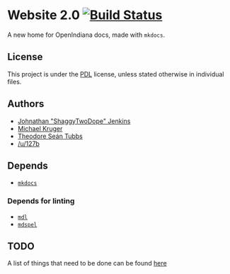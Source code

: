 # Website 2.0 [![Build Status](https://travis-ci.org/makruger/website-2.0.svg?branch=master)](https://travis-ci.org/makruger/website-2.0)

A new home for OpenIndiana docs, made with ``mkdocs``.

## License

This project is under the [PDL](https://www.openoffice.org/licenses/PDL.html)
license, unless stated otherwise in individual files.

## Authors

- [Johnathan "ShaggyTwoDope" Jenkins](https://github.com/shaggytwodope)
- [Michael Kruger](https://github.com/makruger)
- [Theodore Seán Tubbs](https://github.com/AdrianKoshka)
- [/u/127b](https://www.reddit.com/user/127b)

## Depends

- [``mkdocs``](http://www.mkdocs.org/)

### Depends for linting

- [``mdl``](https://github.com/mivok/markdownlint)
- [``mdspel``](https://www.npmjs.com/package/markdown-spellcheck)

## TODO

A list of things that need to be done can be found [here](TODO.md)
